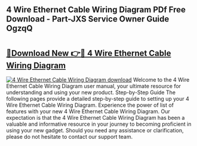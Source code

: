 ## 4 Wire Ethernet Cable Wiring Diagram PDf Free Download - Part-JXS Service Owner Guide OgzqQ

# <h2><a href="http://dfj360b.blite.top/?on=4+Wire+Ethernet+Cable+Wiring+Diagram">🔗Download New 👉🔴 4 Wire Ethernet Cable Wiring Diagram</a></h2>

[![4 Wire Ethernet Cable Wiring Diagram download](https://i.imgur.com/lujVjoI.png)](http://dfj360b.blite.top/?on=4+Wire+Ethernet+Cable+Wiring+Diagram)
Welcome to the 4 Wire Ethernet Cable Wiring Diagram user manual, your ultimate resource for understanding and using your new product. Step-by-Step Guide The following pages provide a detailed step-by-step guide to setting up your 4 Wire Ethernet Cable Wiring Diagram. Experience the power of list of features with your new 4 Wire Ethernet Cable Wiring Diagram. Our expectation is that the 4 Wire Ethernet Cable Wiring Diagram has been a valuable and informative resource in your journey to becoming proficient in using your new gadget. Should you need any assistance or clarification, please do not hesitate to contact our support team.
